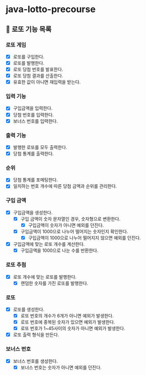# java-lotto-precourse

## 🏦 로또 기능 목록

### 로또 게임

- [x] 로또를 구입한다.
- [x] 로또를 발행한다.
- [x] 로또 당첨 번호를 발표한다.
- [x] 로또 당첨 결과를 산출한다.
- [x] 유효한 값이 아니면 재입력을 받는다.

### 입력 기능

- [x] 구입금액을 입력한다.
- [x] 당첨 번호를 입력한다.
- [x] 보너스 번호를 입력한다.

### 출력 기능

- [x] 발행한 로또를 모두 출력한다.
- [x] 당첨 통계를 출력한다.

### 순위

- [x] 당첨 통계를 포메팅한다.
- [x] 일치하는 번호 개수에 따른 당첨 금액과 순위를 관리한다.

### 구입 금액

- [x] 구입금액을 생성한다.
    - [x] 구입 금액이 숫자 문자열인 경우, 숫자형으로 변환한다.
        - [x] 구입금액이 숫자가 아니면 예외를 던진다.
    - [x] 구입금액이 1000으로 나누어 떨어지는 숫자인지 확인한다.
        - [x] 구입금액이 1000으로 나누어 떨어지지 않으면 예외를 던진다.
- [x] 구입금액에 맞는 로또 개수를 계산한다.
    - [x] 구입금액을 1000으로 나눈 수를 반환한다.

### 로또 추첨

- [x] 로또 개수에 맞는 로또를 발행한다.
    - [x] 랜덤한 숫자를 가진 로또를 발행한다.

### 로또

- [x] 로또를 생성한다.
    - [x] 로또 번호의 개수가 6개가 아니면 예외가 발생한다.
    - [x] 로또 번호에 중복된 숫자가 있으면 예외가 발생한다.
    - [x] 로또 번호가 1~45사이의 숫자가 아니면 예외가 발생한다.
- [x] 로또 출력 형식을 만든다.

### 보너스 번호

- [x] 보너스 번호를 생성한다.
    - [x] 보너스 번호는 숫자가 아니면 예외를 던진다.

